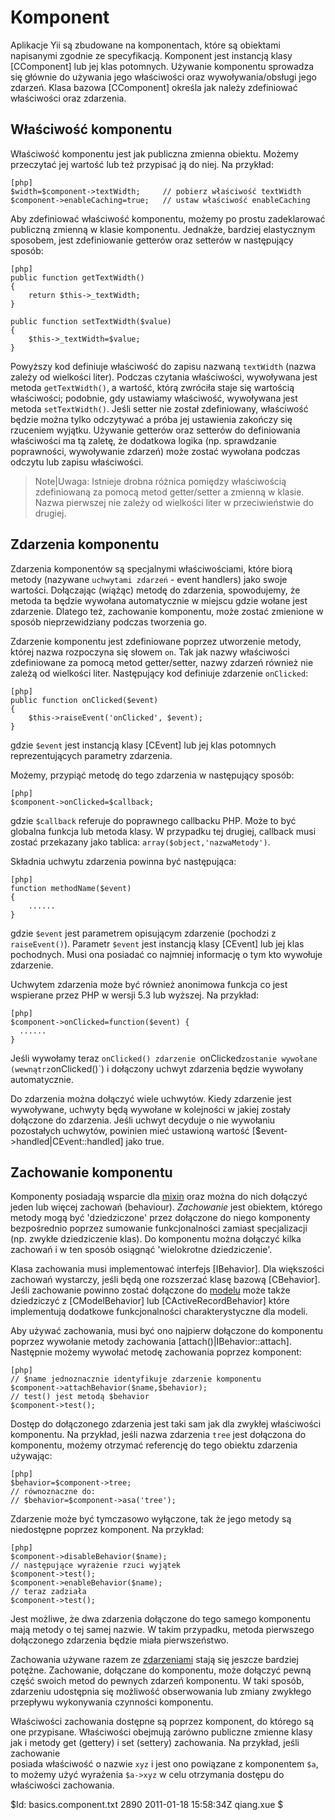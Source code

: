 Komponent
=========

Aplikacje Yii są zbudowane na komponentach, które są obiektami napisanymi zgodnie 
ze specyfikacją. Komponent jest instancją klasy [CComponent] lub jej klas potomnych.
Używanie komponentu sprowadza się głównie do używania jego właściwości oraz 
wywoływania/obsługi jego zdarzeń. Klasa bazowa [CComponent] określa jak należy
zdefiniować właściwości oraz zdarzenia.

Właściwość komponentu
------------------

Właściwość komponentu jest jak publiczna zmienna obiektu. Możemy przeczytać jej 
wartość lub też przypisać ją do niej. Na przykład:

~~~
[php]
$width=$component->textWidth;     // pobierz właściwość textWidth 
$component->enableCaching=true;   // ustaw właściwość enableCaching
~~~

Aby zdefiniować właściwość komponentu, możemy po prostu zadeklarować publiczną 
zmienną w klasie komponentu. Jednakże, bardziej elastycznym sposobem, jest zdefiniowanie
getterów oraz setterów w następujący sposób:

~~~
[php]
public function getTextWidth()
{
    return $this->_textWidth;
}

public function setTextWidth($value)
{
    $this->_textWidth=$value;
}
~~~

Powyższy kod definiuje właściwość do zapisu nazwaną `textWidth` (nazwa zależy 
od wielkości liter). Podczas czytania właściwości, wywoływana jest metoda `getTextWidth()`,
a wartość, którą zwróciła staje się wartością właściwości; podobnie, gdy ustawiamy
właściwość, wywoływana jest metoda `setTextWidth()`. Jeśli setter nie został zdefiniowany,
właściwość będzie można tylko odczytywać a próba jej ustawienia zakończy się 
rzuceniem wyjątku. Używanie getterów oraz setterów do definiowania właściwości 
ma tą zaletę, że dodatkowa logika (np. sprawdzanie poprawności, wywoływanie zdarzeń)
może zostać wywołana podczas odczytu lub zapisu właściwości.

>Note|Uwaga: Istnieje drobna różnica pomiędzy właściwością zdefiniowaną za pomocą 
metod getter/setter a zmienną w klasie. Nazwa pierwszej nie zależy od wielkości liter
w przeciwieństwie do drugiej.

Zdarzenia komponentu
---------------

Zdarzenia komponentów są specjalnymi właściwościami, które biorą metody (nazywane 
`uchwytami zdarzeń` - event handlers) jako swoje wartości. Dołączając (wiążąc) 
metodę do zdarzenia, spowodujemy, że metoda ta będzie wywołana automatycznie w miejscu
gdzie wołane jest zdarzenie. Dlatego też, zachowanie komponentu, może zostać zmienione 
w sposób nieprzewidziany podczas tworzenia go.

Zdarzenie komponentu jest zdefiniowane poprzez utworzenie metody, której nazwa
rozpoczyna się słowem `on`. Tak jak nazwy właściwości zdefiniowane za pomocą metod
getter/setter, nazwy zdarzeń również nie zależą od wielkości liter. Następujący 
kod definiuje zdarzenie `onClicked`:

~~~
[php]
public function onClicked($event)
{
	$this->raiseEvent('onClicked', $event);
}
~~~

gdzie `$event` jest instancją klasy [CEvent] lub jej klas potomnych reprezentujących 
parametry zdarzenia.

Możemy, przypiąć metodę do tego zdarzenia w następujący sposób:

~~~
[php]
$component->onClicked=$callback;
~~~

gdzie `$callback` referuje do poprawnego callbacku PHP. Może to być globalna funkcja
lub metoda klasy. W przypadku tej drugiej, callback musi zostać przekazany jako 
tablica: `array($object,'nazwaMetody')`.

Składnia uchwytu zdarzenia powinna być następująca:

~~~
[php]
function methodName($event)
{
    ......
}
~~~

gdzie `$event` jest parametrem opisującym zdarzenie (pochodzi z `raiseEvent()`).
Parametr `$event` jest instancją klasy [CEvent] lub jej klas pochodnych. 
Musi ona posiadać co najmniej informację o tym kto wywołuje zdarzenie.

Uchwytem zdarzenia może być również anonimowa funkcja co jest wspierane przez PHP w wersji 5.3 lub wyższej. Na przykład:

~~~
[php]
$component->onClicked=function($event) {
  ......
}
~~~

Jeśli wywołamy teraz `onClicked() zdarzenie `onClicked` zostanie wywołane 
(wewnątrz `onClicked()`) i dołączony uchwyt zdarzenia będzie wywołany automatycznie.

Do zdarzenia można dołączyć wiele uchwytów. Kiedy zdarzenie jest wywoływane, 
uchwyty będą wywołane w kolejności w jakiej zostały dołączone do zdarzenia. 
Jeśli uchwyt decyduje o nie wywołaniu pozostałych uchwytów, powinien mieć ustawioną 
wartość [$event->handled|CEvent::handled] jako true.


Zachowanie komponentu
------------------

Komponenty posiadają wsparcie dla [mixin](http://en.wikipedia.org/wiki/Mixin)
oraz można do nich dołączyć jeden lub więcej zachowań (behaviour). *Zachowanie* jest 
obiektem, którego metody mogą być 'dziedziczone' przez dołączone do niego komponenty   
bezpośrednio poprzez sumowanie funkcjonalności zamiast specjalizacji (np. zwykłe 
dziedziczenie klas). Do komponentu można dołączyć kilka zachowań i w ten sposób
osiągnąć 'wielokrotne dziedziczenie'.

Klasa zachowania musi implementować interfejs [IBehavior]. Dla większości zachowań wystarczy,
jeśli będą one rozszerzać klasę bazową [CBehavior]. Jeśli zachowanie powinno zostać 
dołączone do [modelu](/doc/guide/basics.model) może także dziedziczyć z [CModelBehavior] lub 
[CActiveRecordBehavior] które implementują dodatkowe funkcjonalności charakterystyczne
dla modeli.

Aby używać zachowania, musi być ono najpierw dołączone do komponentu poprzez wywołanie metody 
zachowania [attach()|IBehavior::attach]. Następnie możemy wywołać metodę zachowania 
poprzez komponent:

~~~
[php]
// $name jednoznacznie identyfikuje zdarzenie komponentu
$component->attachBehavior($name,$behavior);
// test() jest metodą $behavior
$component->test();
~~~

Dostęp do dołączonego zdarzenia jest taki sam jak dla zwykłej właściwości komponentu. 
Na przykład, jeśli nazwa zdarzenia `tree` jest dołączona do komponentu, możemy otrzymać
referencję do tego obiektu zdarzenia używając:

~~~
[php]
$behavior=$component->tree;
// równoznaczne do: 
// $behavior=$component->asa('tree');
~~~

Zdarzenie może być tymczasowo wyłączone, tak że jego metody są niedostępne poprzez komponent.
Na przykład:

~~~
[php]
$component->disableBehavior($name);
// następujące wyrażenie rzuci wyjątek
$component->test();
$component->enableBehavior($name);
// teraz zadziała
$component->test();
~~~

Jest możliwe, że dwa zdarzenia dołączone do tego samego komponentu mają metody 
o tej samej nazwie. W takim przypadku, metoda pierwszego dołączonego zdarzenia będzie
miała pierwszeństwo.


Zachowania używane razem ze [zdarzeniami](/doc/guide/basics.component#component-event) stają się jeszcze bardziej 
potężne. Zachowanie, dołączane do komponentu, może dołączyć pewną część swoich metod 
do pewnych zdarzeń komponentu. W taki sposób, zdarzeniu udostępnia się możliwość
obserwowania lub zmiany zwykłego przepływu wykonywania czynności komponentu. 

Właściwości zachowania dostępne są poprzez komponent, do którego są one przypisane. 
Właściwości obejmują zarówno publiczne zmienne klasy jak i metody get (gettery) 
i set (settery) zachowania. Na przykład, jeśli zachowanie   
posiada właściwość o nazwie `xyz` i jest ono powiązane z komponentem `$a`, to możemy 
użyć wyrażenia `$a->xyz` w celu otrzymania dostępu do właściwości zachowania.

<div class="revision">$Id: basics.component.txt 2890 2011-01-18 15:58:34Z qiang.xue $</div>
